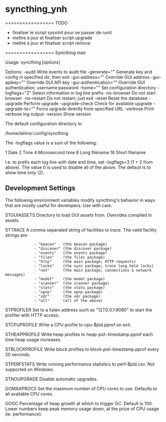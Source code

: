 # syncthing_ynh


=================
TODO

- finaliser le script sysvinit pour se passer de runit
- mettre à jour et finaliser script upgrade
- mettre à jour et finaliser script remove


=================
Syncthing man

Usage:
  syncthing [options]

Options:
  -audit                  Write events to audit file
  -generate=""            Generate key and config in specified dir, then exit
  -gui-address=""         Override GUI address
  -gui-apikey=""          Override GUI API key
  -gui-authentication=""  Override GUI authentication; username:password
  -home=""                Set configuration directory
  -logflags="2"           Select information in log line prefix
  -no-browser             Do not start browser
  -no-restart             Do not restart; just exit
  -reset                  Reset the database
  -upgrade                Perform upgrade
  -upgrade-check          Check for available upgrade
  -upgrade-to=""          Force upgrade directly from specified URL
  -verbose                Print verbose log output
  -version                Show version


The default configuration directory is:

  /home/lahire/.config/syncthing


The -logflags value is a sum of the following:

   1  Date
   2  Time
   4  Microsecond time
   8  Long filename
  16  Short filename

I.e. to prefix each log line with date and time, set -logflags=3 (1 + 2 from
above). The value 0 is used to disable all of the above. The default is to
show time only (2).


Development Settings
--------------------

The following environment variables modify syncthing's behavior in ways that
are mostly useful for developers. Use with care.

 STGUIASSETS     Directory to load GUI assets from. Overrides compiled in assets.

 STTRACE         A comma separated string of facilities to trace. The valid
                 facility strings are:

                 - "beacon"   (the beacon package)
                 - "discover" (the discover package)
                 - "events"   (the events package)
                 - "files"    (the files package)
                 - "http"     (the main package; HTTP requests)
                 - "locks"    (the sync package; trace long held locks)
                 - "net"      (the main package; connections & network messages)
                 - "model"    (the model package)
                 - "scanner"  (the scanner package)
                 - "stats"    (the stats package)
                 - "upnp"     (the upnp package)
                 - "xdr"      (the xdr package)
                 - "all"      (all of the above)

 STPROFILER      Set to a listen address such as "127.0.0.1:9090" to start the
                 profiler with HTTP access.

 STCPUPROFILE    Write a CPU profile to cpu-$pid.pprof on exit.

 STHEAPPROFILE   Write heap profiles to heap-$pid-$timestamp.pprof each time
                 heap usage increases.

 STBLOCKPROFILE  Write block profiles to block-$pid-$timestamp.pprof every 20
                 seconds.

 STPERFSTATS     Write running performance statistics to perf-$pid.csv. Not
                 supported on Windows.

 STNOUPGRADE     Disable automatic upgrades.

 GOMAXPROCS      Set the maximum number of CPU cores to use. Defaults to all
                 available CPU cores.

 GOGC            Percentage of heap growth at which to trigger GC. Default is
                 100. Lower numbers keep peak memory usage down, at the price
                 of CPU usage (ie. performance).
